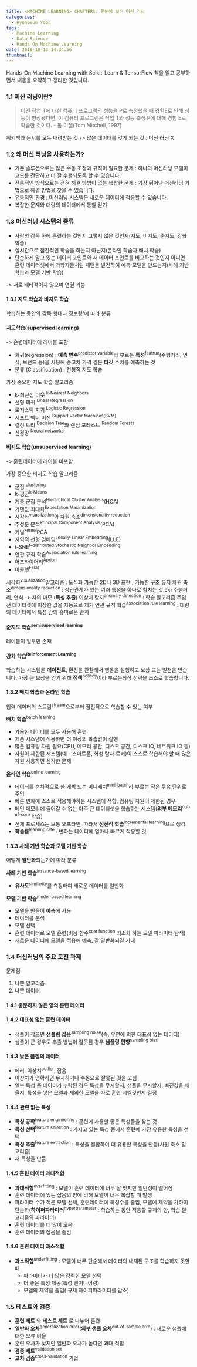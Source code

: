 ```yaml
---
title: <MACHINE LEARNING> CHAPTER1. 한눈에 보는 머신 러닝
categories:
  - HyunGeun Yoon
tags:
  - Machine Learning
  - Data Science
  - Hands On Machine Learning
date: 2018-10-13 14:34:56
thumbnail:
---
```


Hands-On Machine Learning with Scikit-Learn & TensorFlow 책을 읽고 공부하면서 내용을 요약하고 정리한 것입니다.
<!-- more -->
### 1.1 머신 러닝이란?

> 어떤 작업 T에 대한 컴퓨터 프로그램의 성능을 P로 측정했을 때 경험E로 인해 성능이 향상됐다면, 이 컴퓨터 프로그램은 작업 T와 성능 측정 P에 대해 경험 E로 학습한 것이다.
                                         - 톰 미첼(Tom Mitchell, 1997)

위키백과 문서를 모두 내려받는 것 -> 많은 데이터를 갖게 되는 것 : 머신 러닝 X

### 1.2 왜 머신 러닝을 사용하는가?

- 기존 솔루션으로는 많은 수동 조정과 규칙이 필요한 문제 : 하나의 머신러닝 모델이 코드를 간단하고 더 잘 수행되도록 할 수 있습니다.
- 전통적인 방식으로는 전혀 해결 방법이 없는 복잡한 문제 : 가장 뛰어난 머신러닝 기법으로 해결 방법을 찾을 수 있습니다.
-  유동적인 환경 : 머신러닝 시스템은 새로운 데이터에 적응할 수 있습니다.
-  복잡한 문제와 대량의 데이터에서 통찰 얻기

### 1.3 머신러닝 시스템의 종류

- 사람의 감독 하에 훈련하는 것인지 그렇지 않은 것인지(지도, 비지도, 준지도, 강화 학습)
-  실시간으로 점진적인 학습을 하는지 아닌지(온라인 학습과 배치 학습)
-  단순하게 알고 있는 데이터 포인트와 새 데이터 포인트를 비교하는 것인지 아니면 훈련 데이터셋에서 과학자들처럼 패턴을 발견하여 예측 모델을 만드는지(사례 기반 학습과 모델 기반 학습)

-> 서로 배타적이지 않으며 연결 가능

#### 1.3.1  지도 학습과 비지도 학습
학습하는 동안의 감독 형태나 정보량'에 따라 분류

#### 지도학습(supervised learning)

-> 훈련데이터에 레이블 포함

- 회귀(regression) : **예측 변수**<sup>predictor variable</sup>라 부르는 **특성**<sup>featrue</sup>(주행거리, 연식, 브랜드 등)을 사용해 중고차 가격 같은 **타깃** 수치를 예측하는 것
- 분류 (Classification) : 전형적 지도 학습

가장 중요한 지도 학습 알고리즘

- k-최근접 이웃 <sup> k-Nearest Neighbors</sup>
- 선형 회귀 <sup>Linear Regression</sup>
- 로지스틱 회귀 <sup>Logistic Regression</sup>
- 서포트 벡터 머신 <sup>Support Vector Machines(SVM)</sup>
- 결정 트리 <sup>Decision Tree</sup>와 랜덤 포레스트 <sup>Random Forests</sup>
- 신경망 <sup>Neural networks</sup>

#### 비지도 학습(unsupervised learning)

-> 훈련데이터에 레이블 미포함

가장 중요한 비지도 학습 알고리즘

- 군집 <sup>clustering</sup>
 - k-평균<sup>k-Means</sup>
 - 계층 군집 분석<sup>Hierarchical Cluster Analysis</sup>(HCA)
 - 기댓값 최대화<sup>Expectation Maximization</sup>
- 시각화<sup>visualization</sup>와 차원 축소<sup>dimensionality reduction</sup>
 - 주성분 분석<sup>Principal Component Analysis</sup>(PCA)
 - 커널<sup>kernel</sup>PCA
 - 지역적 선형 임베딩<sup>Locally-Linear Embedding</sup>(LLE)
 - t-SNE<sup>t-distributed Stochastic Neighbor Embedding</sup>
- 연관 규칙 학습<sup>Assiociation rule learning</sup>
 - 어프라이어리<sup>Apriori</sup>
 -  이클렛<sup>Eclat</sup>

시각화<sup>visualization</sup>알고리즘 : 도식화 가능한 2D나 3D 표현 , 가능한 구조 유지
차원 축소<sup>dimensionality reduction</sup> : 상관관계가 있는 여러 특성을 하나로 합치는 것  ex) 주행거리, 연식 -> 차의 마모 (**특성 추출**)
이상치 탐지<sup>anomaly detection</sup> : 학습 알고리즘 주입 전 데이터셋에 이상한 값을 자동으로 제거
연관 규칙 학습<sup>association rule learning</sup> : 대량의 데이터에서 특성 간의 흥미로운 관계

#### 준지도 학습<sup>semisupervised learning</sup>

레이블이 일부만 존재

#### 강화 학습<sup>Reinforcement Learning</sup>

학습하는 시스템을 **에이전트**, 환경을 관찰해서 행동을 실행하고 보상 또는 벌점을 받습니다. 가장 큰 보상을 얻기 위해 **정책**<sup>policdy</sup>이라 부르는최상 전략을 스스로 학습합니다.

#### 1.3.2 배치 학습과 온라인 학습

입력 데이터의 스트림<sup>stream</sup>으로부터 점진적으로 학습할 수 있는 여부

**배치 학습**<sup>batch learning</sup>

- 가용한 데이터를 모두 사용해 훈련
- 제품 시스템에 적용하면 더 이상의 학습없이 실행
- 많은 컴퓨팅 자원 필요(CPU, 메모리 공간, 디스크 공간, 디스크 IO, 네트워크 IO 등)
- 자원이 제한된 시스템(예 - 스마트폰, 화성 탐사 로버)이 스스로 학습해야 할 때 많은 자원 사용하면 심각한 문제

**온라인 학습**<sup>online learning</sup>

- 데이터를 순차적으로 한 개씩 또는 미니배치<sup>mini-batch</sup>라 부르는 작은 묶음 단위로 주입
- 빠른 변화에 스스로 적응해야하는 시스템에 적합, 컴퓨팅 자원이 제한된 경우
- 메인 메모리에 들어갈 수 없는 아주 큰 데이터셋을 학습하는 시스템(**외부 메모리**<sup>out-of-core</sup> 학습)
- 전체 프로세스는 보통 오프라인, 따라서 **점진적 학습**<sup>incremental learning</sup>으로 생각
- **학습률**<sup>learning rate</sup> : 변화는 데이터에 얼마나 빠르게 적응할 것

#### 1.3.3 사례 기반 학습과 모델 기반 학습

어떻게 **일반화**되는가에 따라 분류

**사례 기반 학습**<sup>instance-based learning</sup>

- **유사도**<sup>similarity</sup>를 측정하여 새로운 데이터를 일반화

**모델 기반 학습**<sup>model-based learning</sup>

- 모델을 만들어 **예측**에 사용
 - 데이터를 분석
 - 모델 선택
 - 훈련 데이터로 모델 훈련(비용 함수<sup>cost function</sup> 최소화 하는 모델 파라미터 탐색)
 - 새로운 데이터에 모델을 적용해 예측, 잘 일반화되길 기대

### 1.4 머신러닝의 주요 도전 과제

문제점
1. 나쁜 알고리즘
2. 나쁜 데이터

#### 1.4.1 충분하지 않은 양의 훈련 데이터
#### 1.4.2 대표성 없는 훈련 데이터
- 샘플이 작으면 **샘플링 잡음**<sup>sampling noise</sup>(즉, 우연에 의한 대표성 없는 데이터)
- 샘플이 큰 경우도 추출 방법이 잘못된 경우 **샘플링 편향**<sup>sampling bias</sup>

#### 1.4.3 낮은 품질의 데이터

- 에러, 이상치<sup>outlier</sup>, 잡음
- 이상치가 명확하면 무시하거나 수동으로 잘못된 것을 고침
- 일부 특성 중 데이터가 누락된 경우 특성을 무시할지, 샘플을 무시할지, 빠진값을 채울지, 특성을 넣은 모델과 제외한 모델을 따로 훈련 시킬것인지 결정

#### 1.4.4 관련 없는 특성

- **특성 공학**<sup>feature engineering</sup> : 훈련에 사용할 좋은 특성들을 찾는 것
 - **특성 선택**<sup>feature selection</sup> : 가지고 있는 특성 중에서 훈련에 가장 유용한 특성을 선택
 - **특성 추출**<sup>feature extraction</sup> : 특성을 결합하여 더 유용한 특성을 만듬(차원 축소 알고리즘)
 -  새 특성을 만듬

#### 1.4.5 훈련 데이터 과대적합

- **과대적합**<sup>overfitting</sup> : 모델이 훈련 데이터에 너무 잘 맞지만 일반성이 떨어짐
 - 훈련 데이터에 있는 잡음의 양에 비해 모델이 너무 복잡할 때 발생
 - 파라미터 수가 적은 모델 선택, 훈련데이터에 특성수를 줄임, 모델에 제약을 가하여 단순화(**하이퍼파라미터**<sup>hyperparameter</sup> : 학습하는 동안 적용할 규제의 양, 학습 알고리즘의 파라미터)
 - 훈련 데이터를 더 많이 모음
 - 훈련 데이터의 잡음을 줄임

#### 1.4.6 훈련 데이터 과소적합

- **과소적합**<sup>underfitting</sup> : 모델이 너무 단순해서 데이터의 내재된 구조를 학습하지 못할 때
  - 파라미터가 더 많은 강력한 모델 선택
  - 더 좋은 특성 제공(특성 엔지니어링)
  -  모델의 제약을 줄임( 규제 하이퍼파라미터를 감소)

### 1.5 테스트와 검증

- **훈련 세트** 와 **테스트 세트** 로 나누어 훈련
 - **일반화 오차**<sup>generalization error</sup>(**외부 샘플 오차**<sup>out-of-sample erro</sup>) : 새로운 샘플에 대한 오류 비율
 - 훈련 오차가 낮지만 일반화 오차가 높다면 과대 적합
- **검증 세트**<sup>validation set</sup>
 - **교차 검증**<sup>cross-validation</sup> 기법
